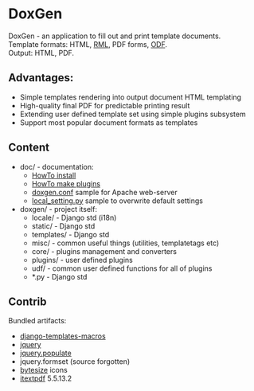 # DoxGen

DoxGen - an application to fill out and print template documents.<br/>
Template formats: HTML, [RML](https://www.reportlab.com/docs/rml-for-idiots.pdf), PDF forms, [ODF](https://en.wikipedia.org/wiki/OpenDocument).<br/>
Output: HTML, PDF.

## Advantages:

- Simple templates rendering into output document HTML templating
- High-quality final PDF for predictable printing result
- Extending user defined template set using simple plugins subsystem
- Support most popular document formats as templates

## Content

- doc/ - documentation:
  - [HowTo install](doc/INSTALL.md)
  - [HowTo make plugins](doc/Plugins.md)
  - [doxgen.conf](doc/doxgen.conf) sample for Apache web-server
  - [local_setting.py](doc/local_setting.py) sample to overwrite default settings
- doxgen/ - project itself:
  - locale/ - Django std (i18n)
  - static/ - Django std
  - templates/ - Django std
  - misc/ - common useful things (utilities, templatetags etc)
  - core/ - plugins management and converters
  - plugins/ - user defined plugins
  - udf/ - common user defined functions for all of plugins
  - *.py - Django std

## Contrib

Bundled artifacts:

- [django-templates-macros](https://github.com/twidi/django-templates-macros)
- [jquery](https://jquery.com/)
- [jquery.populate](https://github.com/dtuite/jquery.populate)
- jquery.formset (source forgotten)
- [bytesize](https://github.com/danklammer/bytesize-icons) icons
- [itextpdf](https://github.com/itext/itextpdf) 5.5.13.2
